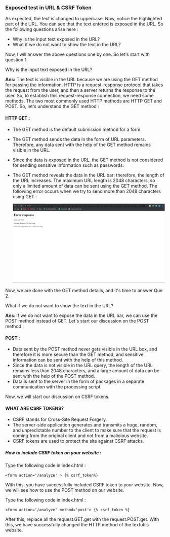 ### Exposed test in URL & CSRF Token

As expected, the text is changed to uppercase. Now, notice the  highlighted part of the URL. You can see that the text entered is  exposed in the URL. So the following questions arise here :

- Why is the input text exposed in the URL?
- What if we do not want to show the text in the URL?

Now, I will answer the above questions one by one. So let's start with question 1.

Why is the input text exposed in the URL?

**Ans:** The text is visible in the URL because we are using the GET method for passing the information. HTTP is a request-response protocol that takes the request from the user,  and then a server returns the response to the user. So, to establish  this request-response connection, we need some methods. The two most  commonly used HTTP methods are HTTP GET and POST. So, let's understand  the GET method :

#### HTTP GET :

- The GET method is the default submission method for a form.

- The GET method sends the data in the form of URL parameters.  Therefore, any data sent with the help of the GET method remains visible in the URL. 

- Since the data is exposed in the URL, the GET method is not considered for sending sensitive information such as passwords.

- The GET method reveals the data in the URL bar; therefore, the length of the URL increases. The maximum URL length is 2048 characters, so only a limited amount of data can be sent using the GET method. The  following error occurs when we try to send more than 2048 characters  using GET :

  ![](../../../../media/base64_cc9teWz.png)

Now, we are done with the GET method details, and it's time to answer Que 2.

What if we do not want to show the text in the URL?

**Ans**: If we do not want to expose the data in  the URL bar, we can use the POST method instead of GET. Let's start our  discussion on the POST method :

#### POST :

- Data sent by the POST method never gets visible in the URL  box, and therefore it is more secure than the GET method, and sensitive  information can be sent with the help of this method.
- Since the data is not visible in the URL query, the length of  the URL remains less than 2048 characters, and a large amount of data  can be sent with the help of the POST method.
- Data is sent to the server in the form of packages in a separate communication with the processing script.

Now, we will start our discussion on CSRF tokens.

#### WHAT ARE CSRF TOKENS?

- CSRF stands for Cross-Site Request Forgery.
- The server-side application generates and transmits a huge,  random, and unpredictable number to the client to make sure that the  request is coming from the original client and not from a malicious  website.
- CSRF tokens are used to protect the site against CSRF attacks.

#####  How to include CSRF token on your website :

Type the following code in index.html :

```markup
<form action='/analyze' > {% csrf_token%}
```

With this, you have successfully included CSRF token to your website. Now, we will see how to use the POST method on our website.

Type the following code in index.html :

```markup
<form action='/analyze' method='post'> {% csrf_token %}
```

After this, replace all the request.GET.get with the request.POST.get. With this, we have successfully changed the HTTP method of the textutils website.